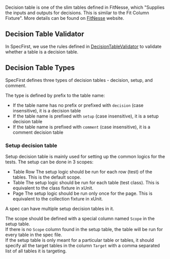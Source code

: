 ﻿Decision table is one of the slim tables defined in FitNesse, which "Supplies the inputs and outputs for decisions. This is similar to the Fit Column Fixture". More details can be found on [FitNesse](http://fitnesse.org/FitNesse.UserGuide.WritingAcceptanceTests.SliM.DecisionTable) website.

## Decision Table Validator
In SpecFirst, we use the rules defined in [DecisionTableValidator](Validator\DecisionTableValidator.spec.md) to validate whether a table is a decision table.

## Decision Table Types
SpecFirst defines three types of decision tables - decision, setup, and comment.  

The type is defined by prefix to the table name:  
- If the table name has no prefix or prefixed with ```decision``` (case insensitive), it is a decision table
- If the table name is prefixed with ```setup``` (case insensitive), it is a setup decision table
- If the table name is prefixed with ```comment``` (case insensitive), it is a comment decision table

### Setup decision table
Setup decision table is mainly used for setting up the common logics for the tests. The setup can be done in 3 scopes:
- Table Row
The setup logic should be run for each row (test) of the tables. This is the default scope.
- Table
The setup logic should be run for each table (test class). This is equivalent to the class fixture in xUnit.
- Page
The setup logic should be run only once for the page. This is equivalent to the collection fixture in xUnit.

A spec can have multiple setup decision tables in it.  

The scope should be defined with a special column named `Scope` in the setup table.  
If there is no `Scope` column found in the setup table, the table will be run for every table in the spec file.  
If the setup table is only meant for a particular table or tables, it should specify all the target tables in the column `Target` with a comma separated list of all tables it is targeting.  


